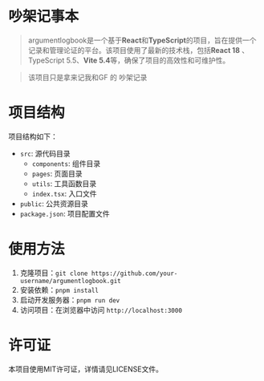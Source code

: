 # 吵架记事本

> argumentlogbook是一个基于**React**和**TypeScript**的项目，旨在提供一个记录和管理论证的平台。该项目使用了最新的技术栈，包括**React 18** 、TypeScript 5.5、**Vite 5.4**等，确保了项目的高效性和可维护性。

> 该项目只是拿来记我和GF 的 吵架记录

# 项目结构

项目结构如下：

* `src`: 源代码目录
	+ `components`: 组件目录
	+ `pages`: 页面目录
	+ `utils`: 工具函数目录
	+ `index.tsx`: 入口文件
* `public`: 公共资源目录
* `package.json`: 项目配置文件

# 使用方法

1. 克隆项目：`git clone https://github.com/your-username/argumentlogbook.git`
2. 安装依赖：`pnpm install`
3. 启动开发服务器：`pnpm run dev`
4. 访问项目：在浏览器中访问 `http://localhost:3000`



# 许可证

本项目使用MIT许可证，详情请见LICENSE文件。

